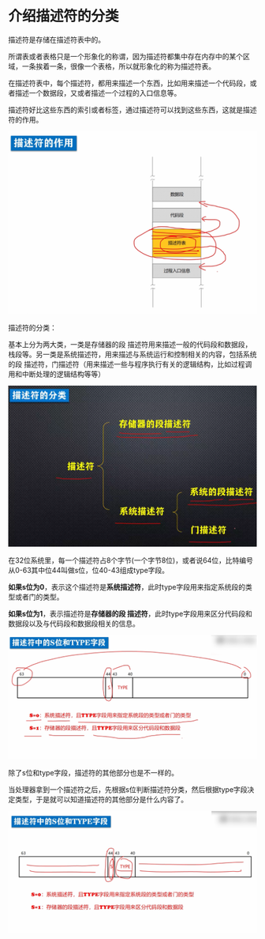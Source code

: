 # 介绍描述符的分类

描述符是存储在描述符表中的。

所谓表或者表格只是一个形象化的称谓，因为描述符都集中存在内存中的某个区域，一条挨着一条，很像一个表格，所以就形象化的称为描述符表。

在描述符表中，每个描述符，都用来描述一个东西，比如用来描述一个代码段，或者描述一个数据段，又或者描述一个过程的入口信息等。

描述符好比这些东西的索引或者标签，通过描述符可以找到这些东西，这就是描述符的作用。

![image-20210530161359356](./images/image-20210530161359356.png)

描述符的分类：

基本上分为两大类，一类是存储器的段 描述符用来描述一般的代码段和数据段，栈段等。另一类是系统描述符，用来描述与系统运行和控制相关的内容，包括系统的段 描述符，门描述符（用来描述一些与程序执行有关的逻辑结构，比如过程调用和中断处理的逻辑结构等等）

![image-20210530161753862](./images/image-20210530161753862.png)

在32位系统里，每一个描述符占8个字节(一个字节8位)，或者说64位，比特编号从0-63其中位44叫做s位，位40-43组成type字段。

**如果s位为0**，表示这个描述符是**系统描述符**，此时type字段用来指定系统段的类型或者门的类型。

**如果s位为1**，表示描述符是**存储器的段 描述符**，此时type字段用来区分代码段和数据段以及与代码段和数据段相关的信息。

![image-20210530162529568](./images/image-20210530162529568.png)

除了s位和type字段，描述符的其他部分也是不一样的。

当处理器拿到一个描述符之后，先根据s位判断描述符分类，然后根据type字段决定类型，于是就可以知道描述符的其他部分是什么内容了。

![image-20210530162803663](./images/image-20210530162803663.png)

